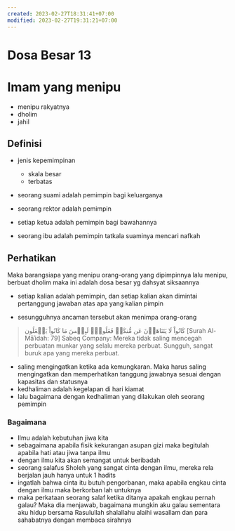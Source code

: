 ```yaml
---
created: 2023-02-27T18:31:41+07:00
modified: 2023-02-27T19:31:21+07:00
---
```


# Dosa Besar 13

# Imam yang menipu

- menipu rakyatnya
- dholim
- jahil

## Definisi

- jenis kepemimpinan
  - skala besar
  - terbatas

- seorang suami adalah pemimpin bagi keluarganya
- seorang rektor adalah pemimpin
- setiap ketua adalah pemimpin bagi bawahannya
- seorang ibu adalah pemimpin tatkala suaminya mencari nafkah

## Perhatikan 

Maka barangsiapa yang menipu orang-orang yang dipimpinnya lalu menipu, berbuat dholim maka ini adalah dosa besar yg dahsyat siksaannya

- setiap kalian adalah pemimpin, dan setiap kalian akan dimintai pertanggung jawaban atas apa yang kalian pimpin


- sesungguhnya ancaman tersebut akan menimpa orang-orang

>  كَانُواْ لَا يَتَنَاهَوۡنَ عَن مُّنكَرٖ فَعَلُوهُۚ لَبِئۡسَ مَا كَانُواْ يَفۡعَلُون
> [Surah Al-Māʾidah: 79]
> Sabeq Company:
> Mereka tidak saling mencegah perbuatan munkar yang selalu mereka perbuat. Sungguh, sangat buruk apa yang mereka perbuat.

- saling mengingatkan ketika ada kemungkaran. Maka harus saling mengingatkan dan memperhatikan tanggung jawabnya sesuai dengan kapasitas dan statusnya
- kedhaliman adalah kegelapan di hari kiamat
- lalu bagaimana dengan kedhaliman yang dilakukan oleh seorang pemimpin


### Bagaimana 

- Ilmu adalah kebutuhan jiwa kita
- sebagaimana apabila fisik kekurangan asupan gizi maka begitulah apabila hati atau jiwa tanpa ilmu
- dengan ilmu kita akan semangat untuk beribadah
- seorang salafus Sholeh yang sangat cinta dengan ilmu, mereka rela berjalan jauh hanya untuk 1 hadits
- ingatlah bahwa cinta itu butuh pengorbanan, maka apabila engkau cinta dengan ilmu maka berkorban lah untuknya 
- maka perkataan seorang salaf ketika ditanya apakah engkau pernah galau? Maka dia menjawab, bagaimana mungkin aku galau sementara aku hidup bersama Rasulullah shalallahu alaihi wasallam dan para sahabatnya dengan membaca sirahnya
